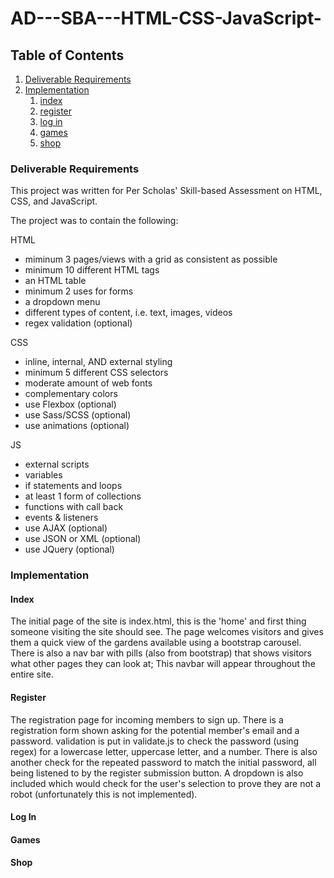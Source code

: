# AD---SBA---HTML-CSS-JavaScript-

## Table of Contents
1. [Deliverable Requirements](#requirements)
2. [Implementation](#implementation)
   1. [index](#index)
   2. [register](#register)
   3. [log in](#log-in)
   4. [games](#games)
   5. [shop](#shop)

### <a name="requirements"></a>Deliverable Requirements 

This project was written for Per Scholas' Skill-based Assessment on HTML, CSS, and JavaScript.

The project was to contain the following:

HTML
* miminum 3 pages/views with a grid as consistent as possible
* minimum 10 different HTML tags
* an HTML table
* minimum 2 uses for forms
* a dropdown menu
* different types of content, i.e. text, images, videos
* regex validation (optional)

CSS
* inline, internal, AND external styling
* minimum 5 different CSS selectors
* moderate amount of web fonts
* complementary colors
* use Flexbox (optional)
* use Sass/SCSS (optional)
* use animations (optional)

JS
* external scripts
* variables
* if statements and loops
* at least 1 form of collections
* functions with call back
* events & listeners
* use AJAX (optional)
* use JSON or XML (optional)
* use JQuery (optional)

### Implementation
#### Index

The initial page of the site is index.html, this is the 'home' and first thing someone visiting the site should see. The page welcomes visitors and gives them a quick view of the gardens available using a bootstrap carousel. There is also a nav bar with pills (also from bootstrap) that shows visitors what other pages they can look at; This navbar will appear throughout the entire site.

#### Register

The registration page for incoming members to sign up. There is a registration form shown asking for the potential member's email and a password. validation is put in validate.js to check the password (using regex) for a lowercase letter, uppercase letter, and a number. There is also another check for the repeated password to match the initial password, all being listened to by the register submission button. A dropdown is also included which would check for the user's selection to prove they are not a robot (unfortunately this is not implemented).

#### Log In


#### Games

#### Shop